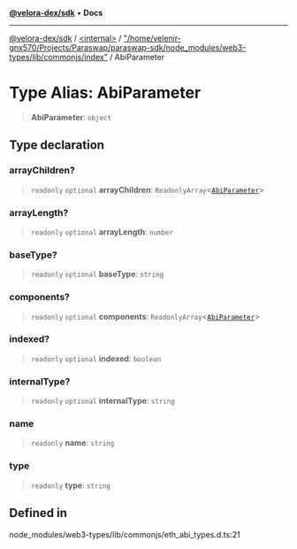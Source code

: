 [**@velora-dex/sdk**](../../../../README.md) • **Docs**

***

[@velora-dex/sdk](../../../../globals.md) / [\<internal\>](../../../README.md) / ["/home/velenir-gnx570/Projects/Paraswap/paraswap-sdk/node\_modules/web3-types/lib/commonjs/index"](../README.md) / AbiParameter

# Type Alias: AbiParameter

> **AbiParameter**: `object`

## Type declaration

### arrayChildren?

> `readonly` `optional` **arrayChildren**: `ReadonlyArray`\<[`AbiParameter`](AbiParameter.md)\>

### arrayLength?

> `readonly` `optional` **arrayLength**: `number`

### baseType?

> `readonly` `optional` **baseType**: `string`

### components?

> `readonly` `optional` **components**: `ReadonlyArray`\<[`AbiParameter`](AbiParameter.md)\>

### indexed?

> `readonly` `optional` **indexed**: `boolean`

### internalType?

> `readonly` `optional` **internalType**: `string`

### name

> `readonly` **name**: `string`

### type

> `readonly` **type**: `string`

## Defined in

node\_modules/web3-types/lib/commonjs/eth\_abi\_types.d.ts:21

